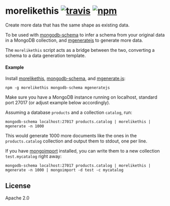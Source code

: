 # morelikethis [![travis][travis_img]][travis_url] [![npm][npm_img]][npm_url]

Create more data that has the same shape as existing data.

To be used with [mongodb-schema][mongodb-schema] to infer a schema from your
original data in a MongoDB collection, and [mgeneratejs][mgeneratejs] to
generate more data.

The `morelikethis` script acts as a bridge between the two, converting a
schema to a data generation template.

#### Example

Install [morelikethis][morelikethis], [mongodb-schema][mongodb-schema],
and [mgenerate.js][mgeneratejs]:

```
npm -g morelikethis mongodb-schema mgeneratejs
```

Make sure you have a MongoDB instance running on localhost, standard port 27017
(or adjust example below accordingly).

Assuming a database `products` and a collection `catalog`, run:

```
mongodb-schema localhost:27017 products.catalog | morelikethis | mgenerate -n 1000
```

This would generate 1000 more documents like the ones in the `products.catalog`
collection and output them to stdout, one per line.

If you have [mongoimport][mongoimport] installed, you can write them to a
new collection `test.mycatalog` right away:


```
mongodb-schema localhost:27017 products.catalog | morelikethis | mgenerate -n 1000 | mongoimport -d test -c mycatalog
```

## License

Apache 2.0

[mongoimport]: https://docs.mongodb.com/manual/reference/program/mongoimport/
[mgenerate-mtools]: https://github.com/rueckstiess/mtools/wiki/mgenerate
[mgeneratejs]: https://www.npmjs.com/package/mgeneratejs
[morelikethis]: http://github.com/mongodb-js/morelikethis
[mongodb-schema]: https://www.npmjs.com/package/mongodb-schema
[travis_img]: https://img.shields.io/travis/mongodb-js/morelikethis.svg
[travis_url]: https://travis-ci.org/mongodb-js/morelikethis
[npm_img]: https://img.shields.io/npm/v/morelikethis.svg
[npm_url]: https://npmjs.org/package/morelikethis
